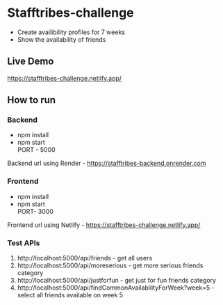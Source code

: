 # Stafftribes-challenge

- Create availibility profiles for 7 weeks
- Show the availability of friends

## Live Demo
https://stafftribes-challenge.netlify.app/


## How to run
### Backend
- npm install
- npm start   
PORT - 5000

Backend url using Render - https://stafftribes-backend.onrender.com

### Frontend
- npm install
- npm start   
PORT- 3000

Frontend url using Netlify - https://stafftribes-challenge.netlify.app/
### Test APIs
1. http://localhost:5000/api/friends - get all users
2. http://localhost:5000/api/moreserious - get more serious friends category
3. http://localhost:5000/api/justforfun - get just for fun friends category
4. http://localhost:5000/api/findCommonAvailabilityForWeek?week=5 - select all friends available on week 5

